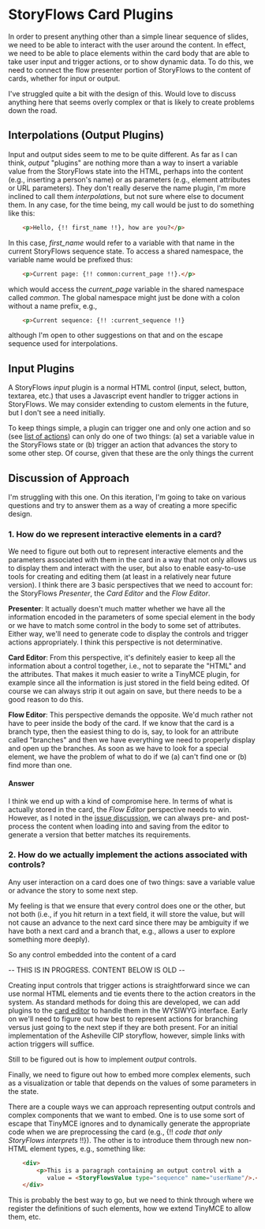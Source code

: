 # StoryFlows Card Plugins

In order to present anything other than a simple linear sequence of slides, we need to be able to interact with the user around the content. In effect, we need to be able to place elements within the card body that are able to take user input and trigger actions, or to show dynamic data. To do this, we need to connect the flow presenter portion of StoryFlows to the content of cards, whether for input or output.

I've struggled quite a bit with the design of this. Would love to discuss anything here that seems overly complex or that is likely to create problems down the road.

## Interpolations (Output Plugins)

Input and output sides seem to me to be quite different. As far as I can think, _output_ "plugins" are nothing more than a way to insert a variable value from the StoryFlows state into the HTML, perhaps into the content (e.g., inserting a person's name) or as parameters (e.g., element attributes or URL parameters). They don't really deserve the name plugin, I'm more inclined to call them _interpolations_, but not sure where else to document them. In any case, for the time being, my call would be just to do something like this:
```html
    <p>Hello, {!! first_name !!}, how are you?</p>
```
In this case, _first_name_ would refer to a variable with that name in the current StoryFlows sequence state. To access a shared namespace, the variable name would be prefixed thus:
```html
    <p>Current page: {!! common:current_page !!}.</p>
```
which would access the _current_page_ variable in the shared namespace called _common_. The global namespace might just be done with a colon without a name prefix, e.g.,
```html
    <p>Current sequence: {!! :current_sequence !!}
```
although I'm open to other suggestions on that and on the escape sequence used for interpolations.

## Input Plugins

A StoryFlows _input_ plugin is a normal HTML control (input, select, button, textarea, etc.) that uses a Javascript event handler to trigger actions in StoryFlows. We may consider extending to custom elements in the future, but I don't see a need initially.

To keep things simple, a plugin can trigger one and only one action and so (see [list of actions](flow.md!#list-of-actions)) can only do one of two things: (a) set a variable value in the StoryFlows state or (b) trigger an action that advances the story to some other step. Of course, given that these are the only things the current 






## Discussion of Approach

I'm struggling with this one.  On this iteration, I'm going to take on various questions and try to answer them as a way of creating a more specific design.

### 1. How do we represent interactive elements in a card?
We need to figure out both out to represent interactive elements and the parameters associated with them in the card in a way that not only allows us to display them and interact with the user, but also to enable easy-to-use tools for creating and editing them (at least in a relatively near future version). I think there are 3 basic perspectives that we need to account for: the StoryFlows _Presenter_, the _Card Editor_ and the _Flow Editor_.

__Presenter__: It actually doesn't much matter whether we have all the information encoded in the parameters of some special element in the body or we have to match some control in the body to some set of attributes. Either way, we'll need to generate code to display the controls and trigger actions appropriately. I think this perspective is not determinative.

__Card Editor__: From this perspective, it's definitely easier to keep all the information about a control together, i.e., not to separate the "HTML" and the attributes. That makes it much easier to write a TinyMCE plugin, for example since all the information is just stored in the field being edited. Of course we can always strip it out again on save, but there needs to be a good reason to do this.

__Flow Editor__: This perspective demands the opposite. We'd much rather not have to peer inside the body of the card. If we know that the card is a branch type, then the easiest thing to do is, say, to look for an attribute called "branches" and then we have everything we need to properly display and open up the branches. As soon as we have to look for a special element, we have the problem of what to do if we (a) can't find one or (b) find more than one.

#### Answer
I think we end up with a kind of compromise here. In terms of what is actually stored in the card, the _Flow Editor_ perspective needs to win. However, as I noted in the [issue discussion](https://github.com/DemocracyApps/storyflows/issues/1), we can always pre- and post-process the content when loading into and saving from the editor to generate a version that better matches its requirements.

### 2. How do we actually implement the actions associated with controls?
Any user interaction on a card does one of two things: save a variable value or advance the story to some next step.

My feeling is that we ensure that every control does one or the other, but not both (i.e., if you hit return in a text field, it will store the value, but will not cause an advance to the next card since there may be ambiguity if we have both a next card and a branch that, e.g., allows a user to explore something more deeply).

So any control embedded into the content of a card

-- THIS IS IN PROGRESS. CONTENT BELOW IS OLD -- 

Creating input controls that trigger actions is straightforward since we can use normal HTML elements and tie events there to the action creators in the system. As standard methods for doing this are developed, we can add plugins to the [card editor](cardeditor) to handle them in the WYSIWYG interface. Early on we'll need to figure out how best to represent actions for branching versus just going to the next step if they are both present. For an initial implementation of the Asheville CIP storyflow, however, simple links with action triggers will suffice.

Still to be figured out is how to implement _output_ controls. 

Finally, we need to figure out how to embed more complex elements, such as a visualization or table that depends on the values of some parameters in the state.

There are a couple ways we can approach representing output controls and complex components that we want to embed. One is to use some sort of escape that TinyMCE ignores and to dynamically generate the appropriate code when we are preprocessing the card (e.g., {!! _code that only StoryFlows interprets_ !!}). The other is to introduce them through new non-HTML element types, e.g., something like:

```html
    <div>
        <p>This is a paragraph containing an output control with a 
           value = <StoryFlowsValue type="sequence" name="userName"/>.</p>
    </div>
```
This is probably the best way to go, but we need to think through where we register the definitions of such elements, how we extend TinyMCE to allow them, etc.

